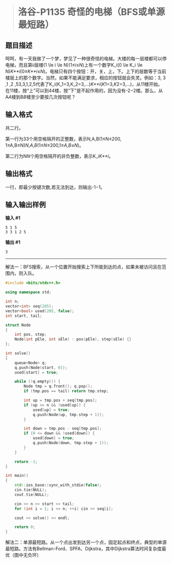 > # 洛谷-P1135 奇怪的电梯（BFS或单源最短路）

## 题目描述

呵呵，有一天我做了一个梦，梦见了一种很奇怪的电梯。大楼的每一层楼都可以停电梯，而且第i*i*层楼(1 \le i \le N)(1≤*i*≤*N*)上有一个数字K_i(0 \le K_i \le N)*K**i*(0≤*K**i*≤*N*)。电梯只有四个按钮：开，关，上，下。上下的层数等于当前楼层上的那个数字。当然，如果不能满足要求，相应的按钮就会失灵。例如：3, 3 ,1 ,2 ,53,3,1,2,5代表了K_i(K_1=3,K_2=3,…)*K**i*(*K*1=3,*K*2=3,…)，从11楼开始。在11楼，按“上”可以到44楼，按“下”是不起作用的，因为没有-2−2楼。那么，从A*A*楼到B*B*楼至少要按几次按钮呢？

## 输入格式

共二行。

第一行为33个用空格隔开的正整数，表示N,A,B(1≤N≤200, 1≤A,B≤N)*N*,*A*,*B*(1≤*N*≤200,1≤*A*,*B*≤*N*)。

第二行为N*N*个用空格隔开的非负整数，表示K_i*K**i*。

## 输出格式

一行，即最少按键次数,若无法到达，则输出-1−1。

## 输入输出样例

**输入 #1**

```
5 1 5
3 3 1 2 5
```

**输出 #1**

```
3
```

-----

解法一：BFS搜索，从一个位置开始搜索上下所能到达的点，如果未被访问且在范围内，则入队。

```c++
#include <bits/stdc++.h>

using namespace std;

int n;
vector<int> seq(205);
vector<bool> used(205, false);
int start, tail;

struct Node
{
	int pos, step;
	Node(int pEle, int sEle) : pos(pEle), step(sEle) {}
};

int solve()
{
	queue<Node> q;
	q.push(Node(start, 0));
	used[start] = true;

	while (!q.empty()) {
		Node tmp = q.front(); q.pop();
		if (tmp.pos == tail) return tmp.step;

		int up = tmp.pos + seq[tmp.pos];
		if (up <= n && !used[up]) {
			used[up] = true;
			q.push(Node(up, tmp.step + 1));
		}

		int down = tmp.pos - seq[tmp.pos];
		if (0 <= down && !used[down]) {
			used[down] = true;
			q.push(Node(down, tmp.step + 1));
		}
	}

	return -1;
}

int main()
{
	std::ios_base::sync_with_stdio(false);
	cin.tie(NULL);
	cout.tie(NULL);

	cin >> n >> start >> tail;
	for (int i = 1; i <= n; ++i) cin >> seq[i];

	cout << solve() << endl;

	return 0;
}
```

解法二：单源最短路。从一个点出发到达另一个点，固定起点和终点，典型的单源最短路。方法有Bellman-Ford、SPFA、Dijkstra，其中Dijkstra算法时间复杂度最优（图中无负环）

